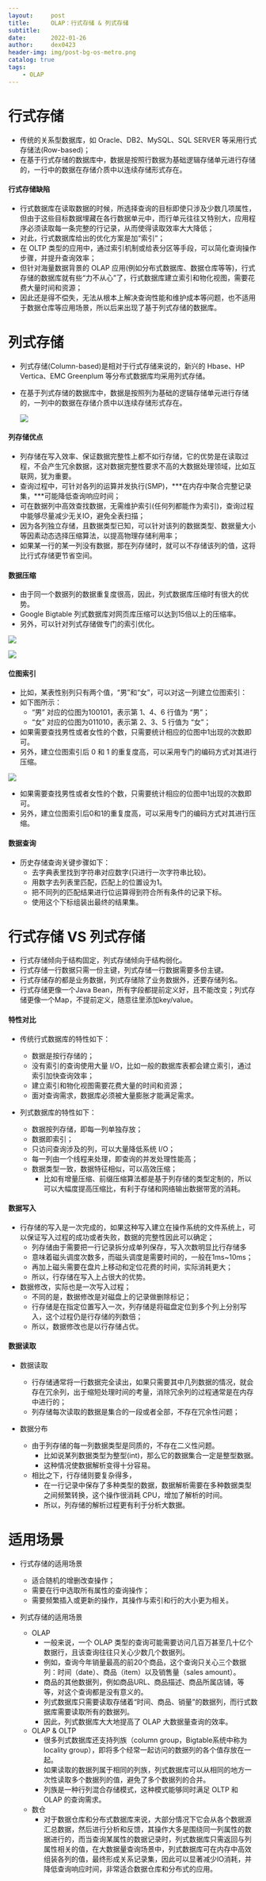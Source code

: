 ```yaml
---
layout:     post
title:      OLAP：行式存储 & 列式存储
subtitle:   
date:       2022-01-26
author:     dex0423
header-img: img/post-bg-os-metro.png
catalog: true
tags:
    - OLAP
---
```



# 行式存储

- 传统的关系型数据库，如 Oracle、DB2、MySQL、SQL SERVER 等采用行式存储法(Row-based)；
- 在基于行式存储的数据库中，数据是按照行数据为基础逻辑存储单元进行存储的，一行中的数据在存储介质中以连续存储形式存在。

#### 行式存储缺陷

- 行式数据库在读取数据的时候，所选择查询的目标即使只涉及少数几项属性，但由于这些目标数据埋藏在各行数据单元中，而行单元往往又特别大，应用程序必须读取每一条完整的行记录，从而使得读取效率大大降低；
- 对此，行式数据库给出的优化方案是加“索引”；
- 在 OLTP 类型的应用中，通过索引机制或给表分区等手段，可以简化查询操作步骤，并提升查询效率；
- 但针对海量数据背景的 OLAP 应用(例如分布式数据库、数据仓库等等)，行式存储的数据库就有些“力不从心”了，行式数据库建立索引和物化视图，需要花费大量时间和资源；
- 因此还是得不偿失，无法从根本上解决查询性能和维护成本等问题，也不适用于数据仓库等应用场景，所以后来出现了基于列式存储的数据库。


# 列式存储

- 列式存储(Column-based)是相对于行式存储来说的，新兴的 Hbase、HP Vertica、EMC Greenplum 等分布式数据库均采用列式存储。
- 在基于列式存储的数据库中，数据是按照列为基础的逻辑存储单元进行存储的，一列中的数据在存储介质中以连续存储形式存在。

    ![]({{site.baseurl}}/img-post/olap-1.png)

#### 列存储优点

- 列存储在写入效率、保证数据完整性上都不如行存储，它的优势是在读取过程，不会产生冗余数据，这对数据完整性要求不高的大数据处理领域，比如互联网，犹为重要。
- 查询过程中，可针对各列的运算并发执行(SMP)，***在内存中聚合完整记录集，***可能降低查询响应时间；
- 可在数据列中高效查找数据，无需维护索引(任何列都能作为索引)，查询过程中能够尽量减少无关IO，避免全表扫描；
- 因为各列独立存储，且数据类型已知，可以针对该列的数据类型、数据量大小等因素动态选择压缩算法，以提高物理存储利用率；
- 如果某一行的某一列没有数据，那在列存储时，就可以不存储该列的值，这将比行式存储更节省空间。  

#### 数据压缩

- 由于同一个数据列的数据重复度很高，因此，列式数据库压缩时有很大的优势。
- Google Bigtable 列式数据库对网页库压缩可以达到15倍以上的压缩率。
- 另外，可以针对列式存储做专门的索引优化。

![]({{site.baseurl}}/img-post/olap-3.png)

![]({{site.baseurl}}/img-post/olap-4.png)

#### 位图索引

- 比如，某表性别列只有两个值，“男”和“女”，可以对这一列建立位图索引：
- 如下图所示：
    - “男” 对应的位图为100101，表示第 1、4、6 行值为 “男”；
    - “女” 对应的位图为011010，表示第 2、3、5 行值为 “女”；
- 如果需要查找男性或者女性的个数，只需要统计相应的位图中1出现的次数即可。
- 另外，建立位图索引后 0 和 1 的重复度高，可以采用专门的编码方式对其进行压缩。

![]({{site.baseurl}}/img-post/olap-2.png)

- 如果需要查找男性或者女性的个数，只需要统计相应的位图中1出现的次数即可。
- 另外，建立位图索引后0和1的重复度高，可以采用专门的编码方式对其进行压缩。

#### 数据查询

- 历史存储查询关键步骤如下：
    - 去字典表里找到字符串对应数字(只进行一次字符串比较)。
    - 用数字去列表里匹配，匹配上的位置设为1。
    - 把不同列的匹配结果进行位运算得到符合所有条件的记录下标。
    - 使用这个下标组装出最终的结果集。

# 行式存储 VS 列式存储

- 行式存储倾向于结构固定，列式存储倾向于结构弱化。
- 行式存储一行数据只需一份主键，列式存储一行数据需要多份主键。
- 行式存储存的都是业务数据，列式存储除了业务数据外，还要存储列名。
- 行式存储更像一个Java Bean，所有字段都提前定义好，且不能改变；列式存储更像一个Map，不提前定义，随意往里添加key/value。
  
#### 特性对比
  
- 传统行式数据库的特性如下：
    - 数据是按行存储的；
    - 没有索引的查询使用大量 I/O，比如一般的数据库表都会建立索引，通过索引加快查询效率；
    - 建立索引和物化视图需要花费大量的时间和资源；
    - 面对查询需求，数据库必须被大量膨胀才能满足需求。

- 列式数据库的特性如下：
    - 数据按列存储，即每一列单独存放；
    - 数据即索引；
    - 只访问查询涉及的列，可以大量降低系统 I/O；
    - 每一列由一个线程来处理，即查询的并发处理性能高；
    - 数据类型一致，数据特征相似，可以高效压缩；
        - 比如有增量压缩、前缀压缩算法都是基于列存储的类型定制的，所以可以大幅度提高压缩比，有利于存储和网络输出数据带宽的消耗。

#### 数据写入

- 行存储的写入是一次完成的，如果这种写入建立在操作系统的文件系统上，可以保证写入过程的成功或者失败，数据的完整性因此可以确定；
    - 列存储由于需要把一行记录拆分成单列保存，写入次数明显比行存储多
    - 意味着磁头调度次数多，而磁头调度是需要时间的，一般在1ms~10ms；
    - 再加上磁头需要在盘片上移动和定位花费的时间，实际消耗更大；
    - 所以，行存储在写入上占很大的优势。
- 数据修改，实际也是一次写入过程；
    - 不同的是，数据修改是对磁盘上的记录做删除标记；
    - 行存储是在指定位置写入一次，列存储是将磁盘定位到多个列上分别写入，这个过程仍是行存储的列数倍；
    - 所以，数据修改也是以行存储占优。

#### 数据读取

- 数据读取
    - 行存储通常将一行数据完全读出，如果只需要其中几列数据的情况，就会存在冗余列，出于缩短处理时间的考量，消除冗余列的过程通常是在内存中进行的；
    - 列存储每次读取的数据是集合的一段或者全部，不存在冗余性问题；

- 数据分布
    - 由于列存储的每一列数据类型是同质的，不存在二义性问题。
        - 比如说某列数据类型为整型(int)，那么它的数据集合一定是整型数据。
        - 这种情况使数据解析变得十分容易。
    - 相比之下，行存储则要复杂得多，
        - 在一行记录中保存了多种类型的数据，数据解析需要在多种数据类型之间频繁转换，这个操作很消耗 CPU，增加了解析的时间。
        - 所以，列存储的解析过程更有利于分析大数据。

# 适用场景

- 行式存储的适用场景
    - 适合随机的增删改查操作；
    - 需要在行中选取所有属性的查询操作；
    - 需要频繁插入或更新的操作，其操作与索引和行的大小更为相关。

- 列式存储的适用场景
    - OLAP
        - 一般来说，一个 OLAP 类型的查询可能需要访问几百万甚至几十亿个数据行，且该查询往往只关心少数几个数据列。
        - 例如，查询今年销量最高的前20个商品，这个查询只关心三个数据列：时间（date）、商品（item）以及销售量（sales amount）。
        - 商品的其他数据列，例如商品URL、商品描述、商品所属店铺，等等，对这个查询都是没有意义的。
        - 列式数据库只需要读取存储着“时间、商品、销量”的数据列，而行式数据库需要读取所有的数据列。
        - 因此，列式数据库大大地提高了 OLAP 大数据量查询的效率。
　　
    - OLAP & OLTP
        - 很多列式数据库还支持列族（column group，Bigtable系统中称为locality group），即将多个经常一起访问的数据列的各个值存放在一起。
        - 如果读取的数据列属于相同的列族，列式数据库可以从相同的地方一次性读取多个数据列的值，避免了多个数据列的合并。
        - 列族是一种行列混合存储模式，这种模式能够同时满足 OLTP 和 OLAP 的查询需求。
　　
    - 数仓
        - 对于数据仓库和分布式数据库来说，大部分情况下它会从各个数据源汇总数据，然后进行分析和反馈，其操作大多是围绕同一列属性的数据进行的，而当查询某属性的数据记录时，列式数据库只需返回与列属性相关的值，在大数据量查询场景中，列式数据库可在内存中高效组装各列的值，最终形成关系记录集，因此可以显著减少IO消耗，并降低查询响应时间，非常适合数据仓库和分布式的应用。

